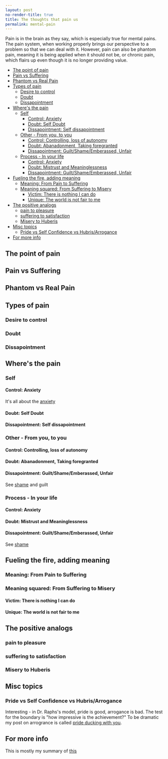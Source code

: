```yaml
---
layout: post
no-render-title: true
title: The thoughts that pain us
permalink: mental-pain
---
```


Pain is in the brain as they say, which is especially true for mental pains. The pain system, when working properly brings our perspective to a problem so that we can deal with it. However, pain can also be phantom pain, meaning it is being applied when it should not be, or chronic pain, which flairs up even though it is no longer providing value.

<!-- prettier-ignore-start -->
<!-- vim-markdown-toc GFM -->

- [The point of pain](#the-point-of-pain)
- [Pain vs Suffering](#pain-vs-suffering)
- [Phantom vs Real Pain](#phantom-vs-real-pain)
- [Types of pain](#types-of-pain)
    - [Desire to control](#desire-to-control)
    - [Doubt](#doubt)
    - [Dissapointment](#dissapointment)
- [Where's the pain](#wheres-the-pain)
    - [Self](#self)
        - [Control: Anxiety](#control-anxiety)
        - [Doubt: Self Doubt](#doubt-self-doubt)
        - [Dissapointment: Self dissapointment](#dissapointment-self-dissapointment)
    - [Other - From you, to you](#other---from-you-to-you)
        - [Control: Controlling, loss of autonomy](#control-controlling-loss-of-autonomy)
        - [Doubt: Abanadonment, Taking foregranted](#doubt-abanadonment-taking-foregranted)
        - [Dissapointment: Guilt/Shame/Emberassed, Unfair](#dissapointment-guiltshameemberassed-unfair)
    - [Process - In your life](#process---in-your-life)
        - [Control: Anxiety](#control-anxiety-1)
        - [Doubt: Mistrust and Meaninglessness](#doubt-mistrust-and-meaninglessness)
        - [Dissapointment: Guilt/Shame/Emberassed, Unfair](#dissapointment-guiltshameemberassed-unfair-1)
- [Fueling the fire, adding meaning](#fueling-the-fire-adding-meaning)
    - [Meaning: From Pain to Suffering](#meaning-from-pain-to-suffering)
    - [Meaning squared: From Suffering to Misery](#meaning-squared-from-suffering-to-misery)
        - [Victim: There is nothing I can do](#victim-there-is-nothing-i-can-do)
        - [Unique: The world is not fair to me](#unique-the-world-is-not-fair-to-me)
- [The positive analogs](#the-positive-analogs)
    - [pain to pleasure](#pain-to-pleasure)
    - [suffering to satisfaction](#suffering-to-satisfaction)
    - [Misery to Huberis](#misery-to-huberis)
- [Misc topics](#misc-topics)
    - [Pride vs Self Confidence vs Hubris/Arrogance](#pride-vs-self-confidence-vs-hubrisarrogance)
- [For more info](#for-more-info)

<!-- vim-markdown-toc -->
<!-- prettier-ignore-end -->

## The point of pain

## Pain vs Suffering

## Phantom vs Real Pain

## Types of pain

### Desire to control

### Doubt

### Dissapointment

## Where's the pain

### Self

#### Control: Anxiety

It's all about the [anxiety](/anxiety)

#### Doubt: Self Doubt

#### Dissapointment: Self dissapointment

### Other - From you, to you

#### Control: Controlling, loss of autonomy

#### Doubt: Abanadonment, Taking foregranted

#### Dissapointment: Guilt/Shame/Emberassed, Unfair

See [shame](/shame) and guilt

### Process - In your life

#### Control: Anxiety

#### Doubt: Mistrust and Meaninglessness

#### Dissapointment: Guilt/Shame/Emberassed, Unfair

See [shame](/shame)

## Fueling the fire, adding meaning

### Meaning: From Pain to Suffering

### Meaning squared: From Suffering to Misery

#### Victim: There is nothing I can do

#### Unique: The world is not fair to me

## The positive analogs

### pain to pleasure

### suffering to satisfaction

### Misery to Huberis

## Misc topics

### Pride vs Self Confidence vs Hubris/Arrogance

Interesting - in Dr. Raphs's model, pride is good, arrogance is bad. The test for the boundary is "how impressive is the achievement?" To be dramatic my post on arrogrance is called [pride ducking with you](/pride).

## For more info

This is mostly my summary of [this](https://whatilearnedsofar.com/theory/suffering/)

